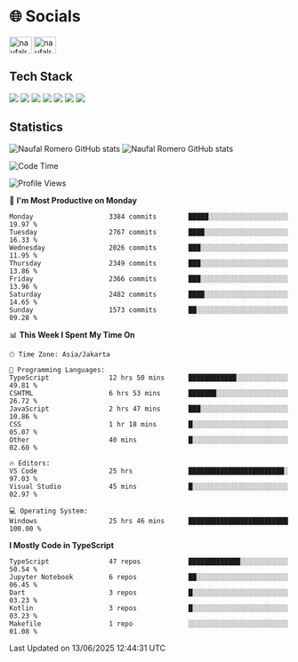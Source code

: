 <h1 align="">🌐 Socials</h1>
<p align="left">
<a href="https://linkedin.com/in/naufal-romero-putra-pratama-9ab816177/" target="blank"><img align="center" src="https://raw.githubusercontent.com/rahuldkjain/github-profile-readme-generator/master/src/images/icons/Social/linked-in-alt.svg" alt="naufalromero" height="30" width="40" /></a>
<a href="https://instagram.com/naufalromero" target="blank"><img align="center" src="https://raw.githubusercontent.com/rahuldkjain/github-profile-readme-generator/master/src/images/icons/Social/instagram.svg" alt="naufalromero" height="30" width="40" /></a>
</p>


<h2 align="">Tech Stack</h2>
<div align="">
  <img src="https://img.shields.io/badge/next.js-000000?style=for-the-badge&logo=nextdotjs&logoColor=white"/>
 <img src="https://img.shields.io/badge/typescript-%23007ACC.svg?style=for-the-badge&logo=typescript&logoColor=white"/>
 <img src="https://img.shields.io/badge/react-%2320232a.svg?style=for-the-badge&logo=react&logoColor=%2361DAFB"/>
 <img src="https://img.shields.io/badge/tailwindcss-%2338B2AC.svg?style=for-the-badge&logo=tailwind-css&logoColor=white"/>
 <img src="https://img.shields.io/badge/Prisma-3982CE?style=for-the-badge&logo=Prisma&logoColor=white"/>
 <img src="https://img.shields.io/badge/javascript-%23323330.svg?style=for-the-badge&logo=javascript&logoColor=%23F7DF1E"/>
 <img src="https://img.shields.io/badge/java-%23ED8B00.svg?style=for-the-badge&logo=openjdk&logoColor=white"/>
</div>


<h2 align="">Statistics</h2>
<div align="">
<img src="https://github-readme-stats-xi-nine-74.vercel.app/api?username=romves&show_icons=true&theme=tokyonight&include_all_commits=true&count_private=true" alt="Naufal Romero GitHub stats"/>
<img src="https://github-readme-stats-xi-nine-74.vercel.app/api/top-langs/?username=romves&theme=tokyonight&hide_border=false&include_all_commits=true&count_private=true&layout=compact" alt="Naufal Romero GitHub stats"/>
</div>

<!--START_SECTION:waka-->
![Code Time](http://img.shields.io/badge/Code%20Time-2%2C546%20hrs%2026%20mins-blue)

![Profile Views](http://img.shields.io/badge/Profile%20Views-3-blue)

📅 **I'm Most Productive on Monday** 

```text
Monday                   3384 commits        █████░░░░░░░░░░░░░░░░░░░░   19.97 % 
Tuesday                  2767 commits        ████░░░░░░░░░░░░░░░░░░░░░   16.33 % 
Wednesday                2026 commits        ███░░░░░░░░░░░░░░░░░░░░░░   11.95 % 
Thursday                 2349 commits        ███░░░░░░░░░░░░░░░░░░░░░░   13.86 % 
Friday                   2366 commits        ███░░░░░░░░░░░░░░░░░░░░░░   13.96 % 
Saturday                 2482 commits        ████░░░░░░░░░░░░░░░░░░░░░   14.65 % 
Sunday                   1573 commits        ██░░░░░░░░░░░░░░░░░░░░░░░   09.28 % 
```


📊 **This Week I Spent My Time On** 

```text
🕑︎ Time Zone: Asia/Jakarta

💬 Programming Languages: 
TypeScript               12 hrs 50 mins      ████████████░░░░░░░░░░░░░   49.81 % 
CSHTML                   6 hrs 53 mins       ███████░░░░░░░░░░░░░░░░░░   26.72 % 
JavaScript               2 hrs 47 mins       ███░░░░░░░░░░░░░░░░░░░░░░   10.86 % 
CSS                      1 hr 18 mins        █░░░░░░░░░░░░░░░░░░░░░░░░   05.07 % 
Other                    40 mins             █░░░░░░░░░░░░░░░░░░░░░░░░   02.60 % 

🔥 Editors: 
VS Code                  25 hrs              ████████████████████████░   97.03 % 
Visual Studio            45 mins             █░░░░░░░░░░░░░░░░░░░░░░░░   02.97 % 

💻 Operating System: 
Windows                  25 hrs 46 mins      █████████████████████████   100.00 % 
```

**I Mostly Code in TypeScript** 

```text
TypeScript               47 repos            █████████████░░░░░░░░░░░░   50.54 % 
Jupyter Notebook         6 repos             ██░░░░░░░░░░░░░░░░░░░░░░░   06.45 % 
Dart                     3 repos             █░░░░░░░░░░░░░░░░░░░░░░░░   03.23 % 
Kotlin                   3 repos             █░░░░░░░░░░░░░░░░░░░░░░░░   03.23 % 
Makefile                 1 repo              ░░░░░░░░░░░░░░░░░░░░░░░░░   01.08 % 
```




 Last Updated on 13/06/2025 12:44:31 UTC
<!--END_SECTION:waka-->
